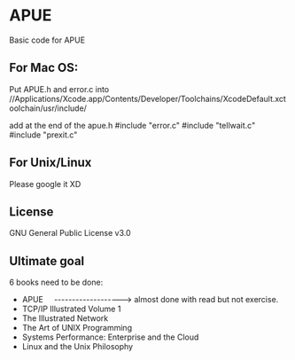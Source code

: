# APUE
Basic code for APUE

## For Mac OS:

Put APUE.h and error.c into //Applications/Xcode.app/Contents/Developer/Toolchains/XcodeDefault.xctoolchain/usr/include/

add at the end of the apue.h
#include "error.c"
#include "tellwait.c"
#include "prexit.c"


## For Unix/Linux
Please google it XD

## License
GNU General Public License v3.0

## Ultimate goal
6 books need to be done:
- APUE     -------------------> almost done with read but not exercise.
- TCP/IP Illustrated Volume 1 
- The Illustrated Network
- The Art of UNIX Programming
- Systems Performance: Enterprise and the Cloud
- Linux and the Unix Philosophy
